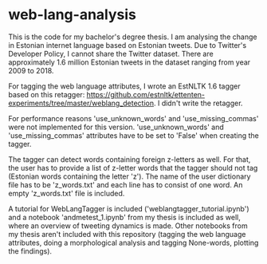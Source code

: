 # web-lang-analysis
This is the code for my bachelor's degree thesis. I am analysing the change in Estonian internet language based on Estonian tweets.
Due to Twitter's Developer Policy, I cannot share the Twitter dataset. There are approximately 1.6 million Estonian tweets in the dataset ranging from year 2009 to 2018.

For tagging the web language attributes, I wrote an EstNLTK 1.6 tagger based on this retagger: https://github.com/estnltk/ettenten-experiments/tree/master/weblang_detection. I didn't write the retagger.

For performance reasons 'use_unknown_words' and 'use_missing_commas' were not implemented for this version.
'use_unknown_words' and 'use_missing_commas' attributes have to be set to 'False' when creating the tagger.

The tagger can detect words containing foreign z-letters as well. For that, the user has to provide a list of z-letter words that the tagger should not tag (Estonian words containing the letter 'z'). 
The name of the user dictionary file has to be 'z_words.txt' and each line has to consist of one word.
An empty 'z_words.txt' file is included.

A tutorial for WebLangTagger is included ('weblangtagger_tutorial.ipynb') and a notebook 'andmetest_1.ipynb' from my thesis is included as well, where an overview of tweeting dynamics is made.
Other notebooks from my thesis aren't included with this repository (tagging the web language attributes, doing a morphological analysis and tagging None-words, plotting the findings).
